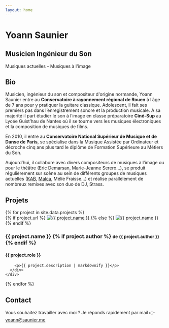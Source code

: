 ```yaml
---
layout: home
---
```


<div id="banner">
  <h1>Yoann Saunier</h1>
  <h2>Musicien Ingénieur du Son</h2>
  <p>
    Musiques actuelles - Musiques à l'image
  </p>
</div>

<div id="bio" class="centered">
  <h2>Bio</h2>
  <p>
    Musicien, ingénieur du son et compositeur d'origine normande, Yoann Saunier entre au <strong>Conservatoire à rayonnement régional de Rouen</strong> à l’âge de 7 ans pour y pratiquer la guitare classique. Adolescent, il fait ses premiers pas dans l’enregistrement sonore et la
    production musicale. A sa majorité il part étudier le son à l’image en classe préparatoire <strong>Ciné-Sup</strong> au Lycée Guist’hau de Nantes où
    il se tourne vers les musiques électroniques et la composition de musiques de films.
  </p>
  <p>
    En 2010, il entre au <strong>Conservatoire National Supérieur
    de Musique et de Danse de Paris</strong>, se spécialise dans la Musique Assistée par Ordinateur et décroche cinq ans plus tard le diplôme de
    Formation Supérieure au Métiers du Son.
  </p>
  <p>
    Aujourd’hui, il collabore avec divers compositeurs de musiques à l’image ou pour le
    théâtre (Eric Demarsan, Marie-Jeanne Serero…), se produit régulièrement sur scène au sein de différents groupes de musiques
    actuelles (<a href="http://www.kabaretmusic.fr/">KAB</a>, <a href="https://www.facebook.com/iammalca/">Malca</a>,
    Mélie Fraisse…) et réalise parallèlement de nombreux remixes avec son duo de DJ, Strass.
  </p>
</div>

<div id="projects" class="centered">
  <h2>Projets</h2>
  {% for project in site.data.projects %}
    <div class="project">
      <div class="picture">
        {% if project.url %}
          <a href="{{ project.url }}">
            <img src="/assets/projects/{{ project.picture }}" alt="{{ project.name }}">
          </a>
        {% else %}
          <img src="/assets/projects/{{ project.picture }}" alt="{{ project.name }}">
        {% endif %}
      </div>
      <div class="infos">
        <h3>
          {{ project.name }}
          {% if project.author %}
            <small>de {{ project.author }}</small>
          {% endif %}
        </h3>
        <h4>{{ project.role }}</h4>

        <p>{{ project.description | markdownify }}</p>
      </div>
    </div>
  {% endfor %}
</div>

<div id="contact" class="centered">
  <h2>Contact</h2>

  <p>
    Vous souhaitez travailler avec moi ? Je réponds rapidement par mail 👉 <a href="mailto:yoann@saunier.me">yoann@saunier.me</a>
  </p>
</div>
